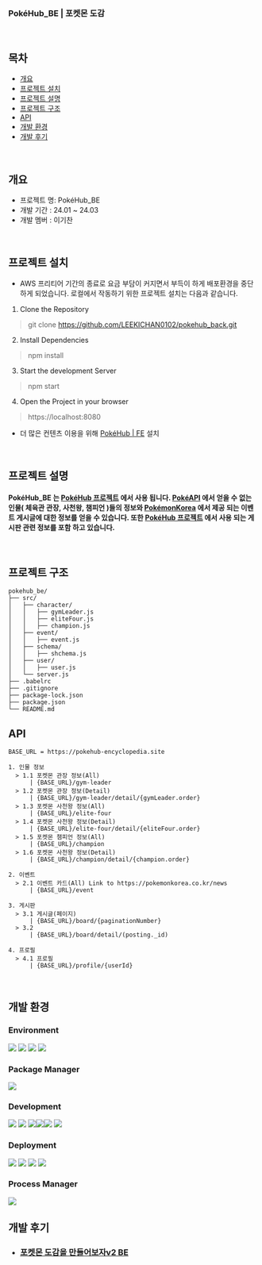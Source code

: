 ### PokéHub_BE | 포켓몬 도감  

<br>

## 목차
  - [개요](#개요)
  - [프로젝트 설치](#프로젝트-설치)
  - [프로젝트 설명](#프로젝트-설명)
  - [프로젝트 구조](#프로젝트-구조)
  - [API](#API)
  - [개발 환경](#개발-환경)
  - [개발 후기](#개발-후기)

<br>

## 개요
- 프로젝트 명: PokéHub_BE
- 개발 기간 : 24.01 ~ 24.03
- 개발 멤버 : 이기찬

<br>

## 프로젝트 설치

- AWS 프리티어 기간의 종료로 요금 부담이 커지면서 부득이 하게 배포환경을 중단하게 되었습니다. 로컬에서 작동하기 위한 프로젝트 설치는 다음과 같습니다.

1. Clone the Repository

> git clone https://github.com/LEEKICHAN0102/pokehub_back.git

2. Install Dependencies

> npm install

3. Start the development Server

> npm start

4. Open the Project in your browser

> https://localhost:8080

- 더 많은 컨텐츠 이용을 위해 [PokéHub | FE](https://github.com/LEEKICHAN0102/pokehub_front) 설치

<br>

## 프로젝트 설명

#### PokéHub_BE 는 [PokéHub 프로젝트](https://pokehub-encyclopedia.vercel.app) 에서 사용 됩니다. [PokéAPI](https://pokeapi.co) 에서 얻을 수 없는 인물( 체육관 관장, 사천왕, 챔피언 )들의 정보와 [PokémonKorea](https://pokemonkorea.co.kr/news) 에서 제공 되는 이벤트 게시글에 대한 정보를 얻을 수 있습니다. 또한 [PokéHub 프로젝트](https://pokehub-encyclopedia.vercel.app) 에서 사용 되는 게시판 관련 정보를 포함 하고 있습니다.  

<br>

## 프로젝트 구조

```
pokehub_be/
├── src/
│   ├── character/
│   │   ├── gymLeader.js
│   │   ├── eliteFour.js
│   │   ├── champion.js
│   ├── event/
│   │   ├── event.js
│   ├── schema/
│   │   ├── shchema.js
│   ├── user/
│   │   ├── user.js
│   └── server.js
├── .babelrc
├── .gitignore
├── package-lock.json
├── package.json
└── README.md
```

## API
```
BASE_URL = https://pokehub-encyclopedia.site

1. 인물 정보
  > 1.1 포켓몬 관장 정보(All)
      | {BASE_URL}/gym-leader
  > 1.2 포켓몬 관장 정보(Detail)
      | {BASE_URL}/gym-leader/detail/{gymLeader.order}
  > 1.3 포켓몬 사천왕 정보(All)
      | {BASE_URL}/elite-four
  > 1.4 포켓몬 사천왕 정보(Detail)
      | {BASE_URL}/elite-four/detail/{eliteFour.order}
  > 1.5 포켓몬 챔피언 정보(All)
      | {BASE_URL}/champion
  > 1.6 포켓몬 사천왕 정보(Detail)
      | {BASE_URL}/champion/detail/{champion.order}

2. 이벤트
  > 2.1 이벤트 카드(All) Link to https://pokemonkorea.co.kr/news 
      | {BASE_URL}/event

3. 게시판
  > 3.1 게시글(페이지)
      | {BASE_URL}/board/{paginationNumber}
  > 3.2
      | {BASE_URL}/board/detail/(posting._id)

4. 프로필
  > 4.1 프로필
      | {BASE_URL}/profile/{userId}

```

<br/>

## 개발 환경

### Environment
<img src="https://img.shields.io/badge/Visual Studio code-007ACC?style=for-the-badge&logo=visualstudiocode&logoColor=white">  <img src="https://img.shields.io/badge/git-F05032?style=for-the-badge&logo=git&logoColor=white">  <img src="https://img.shields.io/badge/github-181717?style=for-the-badge&logo=github&logoColor=white">  <img src="https://img.shields.io/badge/powershell-5391FE?style=for-the-badge&logo=powershell&logoColor=white">

### Package Manager
<img src="https://img.shields.io/badge/npm-CB3837?style=for-the-badge&logo=npm&logoColor=white">

### Development
<img src="https://img.shields.io/badge/node.js-339933?style=for-the-badge&logo=node.js&logoColor=white"> <img src="https://img.shields.io/badge/express-000000?style=for-the-badge&logo=express&logoColor=white"> <img src="https://img.shields.io/badge/MongoDB-47A248?style=for-the-badge&logo=mongodb&logoColor=white"><img src="https://img.shields.io/badge/mongoose-880000?style=for-the-badge&logo=mongoose&logoColor=white"><img src="https://img.shields.io/badge/puppeteer-40B5A4?style=for-the-badge&logo=puppeteer&logoColor=white"> <img src="https://img.shields.io/badge/bcrypt-FF6633?style=for-the-badge&&logoColor=white">

### Deployment
<img src="https://img.shields.io/badge/ubuntu-E95420?style=for-the-badge&logo=ubuntu&logoColor=white"> <img src="https://img.shields.io/badge/amazon ec2-FF9900?style=for-the-badge&logo=amazon ec2&logoColor=white"> <img src="https://img.shields.io/badge/amazons3-569A31?style=for-the-badge&logo=amazons3&logoColor=white"> <img src="https://img.shields.io/badge/amazonroute53-8C4FFF?style=for-the-badge&logo=amazonroute53&logoColor=white">

### Process Manager
<img src="https://img.shields.io/badge/PM2-2B037A?style=for-the-badge&logo=pm2&logoColor=white">

<br/>

## 개발 후기
- ### [포켓몬 도감을 만들어보자v2 BE](https://velog.io/@rlcks01537/%ED%8F%AC%EC%BC%93%EB%AA%AC-%EB%8F%84%EA%B0%90%EC%9D%84-%EB%A7%8C%EB%93%A4%EC%96%B4%EB%B3%B4%EC%9E%90v2-BE)
